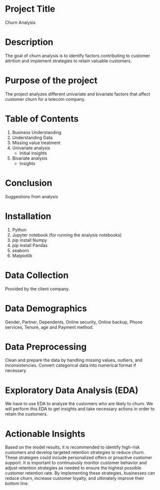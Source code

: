 # Project Title
Churn Analysis
# Description
The goal of churn analysis is to identify factors contributing to customer attrition and implement strategies to retain valuable customers. 
# Purpose of the project
The project analyzes different univariate and bivariate factors that affect customer churn for a telecom company. 
# Table of Contents
1. Business Understanding
2. Understanding Data
3. Missing value treatment
4. Univariate analysis
    - Initial insights
5. Bivariate analysis
    - Insights
# Conclusion
Suggestions from analysis
# Installation
1. Python
2. Jupyter notebook (for running the analysis notebooks)
3. pip install Numpy
4. pip install Pandas
5. seaborn
6. Matplotlib
# Data Collection
Provided by the client company. 
# Data Demographics
Gender, Partner, Dependents, Online security, Online backup, Phone services, Tenure, age and Payment method.
# Data Preprocessing
Clean and prepare the data by handling missing values, outliers, and inconsistencies. Convert categorical data into numerical format if necessary.
# Exploratory Data Analysis (EDA)
We have to use EDA to analyze the customers who are likely to churn.
We will perform this EDA to get insights and take necessary actions in order to retain the customers.
# Actionable Insights
Based on the model results, it is recommended to identify high-risk customers and develop targeted retention strategies to reduce churn. These strategies could include personalized offers or proactive customer support.
It is important to continuously monitor customer behavior and adjust retention strategies as needed to ensure the highest possible customer retention rate. By implementing these strategies, businesses can reduce churn, increase customer loyalty, and ultimately improve their bottom line.
